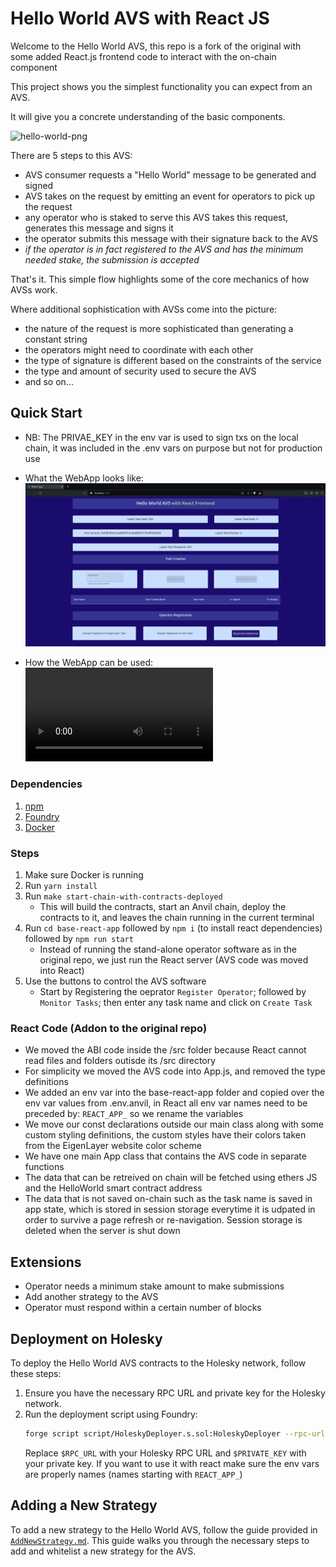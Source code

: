 # Hello World AVS with React JS

Welcome to the Hello World AVS, this repo is a fork of the original with some added React.js frontend code to interact with the on-chain component

This project shows you the simplest functionality you can expect from an AVS.

It will give you a concrete understanding of the basic components.

![hello-world-png](./assets/hello-world-diagram.png)

There are 5 steps to this AVS:
- AVS consumer requests a "Hello World" message to be generated and signed
- AVS takes on the request by emitting an event for operators to pick up the request
- any operator who is staked to serve this AVS takes this request, generates this message and signs it
- the operator submits this message with their signature back to the AVS
- *if the operator is in fact registered to the AVS and has the minimum needed stake, the submission is accepted*

That's it. This simple flow highlights some of the core mechanics of how AVSs work.

Where additional sophistication with AVSs come into the picture:
- the nature of the request is more sophisticated than generating a constant string
- the operators might need to coordinate with each other
- the type of signature is different based on the constraints of the service
- the type and amount of security used to secure the AVS
- and so on...

## Quick Start

- NB: The PRIVAE_KEY in the env var is used to sign txs on the local chain, it was included in the .env vars on purpose but not for production use

- What the WebApp looks like:
![screenshot-png](./assets/screenshot-web-app.png)

- How the WebApp can be used:
![screencast](./assets/video-web-app.webm)


### Dependencies

1. [npm](https://docs.npmjs.com/downloading-and-installing-node-js-and-npm)
2. [Foundry](https://getfoundry.sh/)
3. [Docker](https://www.docker.com/get-started/)

### Steps

1. Make sure Docker is running
2. Run `yarn install`
3. Run `make start-chain-with-contracts-deployed`
    * This will build the contracts, start an Anvil chain, deploy the contracts to it, and leaves the chain running in the current terminal
4. Run `cd base-react-app` followed by `npm i` (to install react dependencies) followed by `npm run start`
    * Instead of running the stand-alone operator software as in the original repo, we just run the React server (AVS code was moved into React)
5. Use the buttons to control the AVS  software
    * Start by Registering the oeprator `Register Operator`; followed by `Monitor Tasks`; then enter any task name and click on `Create Task`

### React Code (Addon to the original repo)
- We moved the ABI code inside the /src folder because React cannot read files and folders outisde its /src directory
- For simplicity we moved the AVS code into App.js, and removed the type definitions 
- We added an env var into the base-react-app folder and copied over the env var values from .env.anvil, in React all env var names need to be preceded by: `REACT_APP_` so we rename the variables
- We move our const declarations outside our main class along with some custom styling definitions,
the custom styles have their colors taken from the EigenLayer website color scheme
- We have one main App class that contains the AVS code in separate functions
- The data that can be retreived on chain will be fetched using ethers JS and the HelloWorld smart contract address
- The data that is not saved on-chain such as the task name is saved in app state, which is stored in session storage everytime it is udpated
in order to survive a page refresh or re-navigation. Session storage is deleted when the server is shut down

## Extensions

- Operator needs a minimum stake amount to make submissions
- Add another strategy to the AVS
- Operator must respond within a certain number of blocks

## Deployment on Holesky

To deploy the Hello World AVS contracts to the Holesky network, follow these steps:

1. Ensure you have the necessary RPC URL and private key for the Holesky network.
2. Run the deployment script using Foundry:
    ```bash
    forge script script/HoleskyDeployer.s.sol:HoleskyDeployer --rpc-url $RPC_URL --private-key $PRIVATE_KEY --broadcast -vvvv
    ```
    Replace `$RPC_URL` with your Holesky RPC URL and `$PRIVATE_KEY` with your private key.
    If you want to use it with react make sure the env vars are properly names (names starting with `REACT_APP_`)

## Adding a New Strategy

To add a new strategy to the Hello World AVS, follow the guide provided in [`AddNewStrategy.md`](https://github.com/Layr-Labs/hello-world-avs/blob/master/AddNewStrategy.md). This guide walks you through the necessary steps to add and whitelist a new strategy for the AVS.